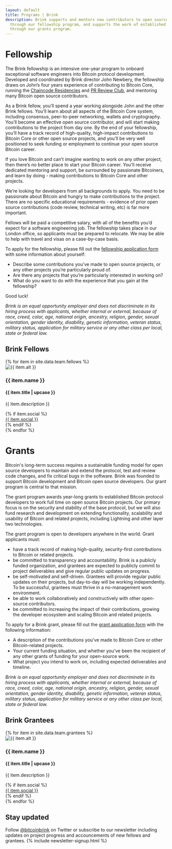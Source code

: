 ```yaml
---
layout: default
title: Programs | Brink
description: Brink supports and mentors new contributors to open source Bitcoin development
  through our fellowship program, and supports the work of established Bitcoin protocol engineers
  through our grants program.
---
```


# <span id="fellowship">Fellowship</span>

The Brink fellowship is an intensive one-year program to onboard exceptional
software engineers into Bitcoin protocol development. Developed and coordinated
by Brink director John Newbery, the fellowship draws on John’s four years
experience of contributing to Bitcoin Core, running the [Chaincode
Residencies](https://residency.chaincode.com/) and [PR Review
Club](https://bitcoincore.reviews/), and mentoring many Bitcoin open source
contributors.

As a Brink fellow, you’ll spend a year working alongside John and the other
Brink fellows. You’ll learn about all aspects of the Bitcoin Core system,
including consensus, peer-to-peer networking, wallets and cryptography. You’ll
become an effective open source contributor, and will start making
contributions to the project from day one. By the end of your fellowship,
you’ll have a track record of high-quality, high-impact contributions to
Bitcoin Core or other open source projects, and you’ll be very well positioned
to seek funding or employment to continue your open source Bitcoin career.

If you love Bitcoin and can’t imagine wanting to work on any other project,
then there’s no better place to start your Bitcoin career. You’ll receive
dedicated mentoring and support, be surrounded by passionate Bitcoiners, and
learn by doing - making contributions to Bitcoin Core and other projects.

We’re looking for developers from all backgrounds to apply. You need to be
passionate about Bitcoin and hungry to make contributions to the project.
There are no specific educational requirements - evidence of prior open source
contributions (code review, technical writing, etc) is far more important.

Fellows will be paid a competitive salary, with all of the benefits you’d
expect for a software engineering job. The fellowship takes place in our London
office, so applicants must be prepared to relocate. We may be able to help with
travel and visas on a case-by-case basis.

To apply for the fellowship, please fill out the [fellowship application
form](https://forms.gle/hhsAFmot8PKd3SQE8) with some information about
yourself:

- Describe some contributions you’ve made to open source projects, or any other
  projects you’re particularly proud of.
- Are there any projects that you’re particularly interested in working on?
- What do you want to do with the experience that you gain at the fellowship?

Good luck!

_Brink is an equal opportunity employer and does
not discriminate in its hiring process with applicants, whether internal or
external, because of race, creed, color, age, national origin, ancestry,
religion, gender, sexual orientation, gender identity, disability, genetic
information, veteran status, military status, application for military
service or any other class per local, state or federal law._

<h2 id="brink_fellows">Brink Fellows</h2>

<div class="team-container">
  {% for item in site.data.team.fellows %}
  <div class="team-row">
    <div class="image-column">
      <img src="{{ item.image }}" alt="{{ item.alt }}"/>
    </div>
    <div class="text-column">
      <h3 class="team-name">{{ item.name }}</h3>
      <h4 class="item-title">{{ item.title | upcase }}</h4>
      <p class="item-description">
        {{ item.description }}
      </p>
      {% if item.social %}
      <div class="team-social">
        <a href="{{ item.link }}" target="_blank">{{ item.social }}</a>
      </div>
      {% endif %}
    </div>
  </div>
  {% endfor %}
</div>

# <span id="grants">Grants</span>

Bitcoin's long-term success requires a sustainable funding model
for open source developers to maintain and extend the protocol, test and
review code changes, and fix critical bugs in the software. Brink was founded
to support Bitcoin development and Bitcoin open source developers. Our grant
program is central to that mission.

The grant program awards year-long grants to established Bitcoin protocol
developers to work full time on open source Bitcoin projects. Our primary focus
is on the security and stability of the base protocol, but we will also fund
research and development on extending functionality, scalability and usability of
Bitcoin and related projects, including Lightning and other layer two technologies.

The grant program is open to developers anywhere in the world. Grant applicants must:

- have a track record of making high-quality, security-first contributions to
  Bitcoin or related projects.
- be committed to transparency and accountability. Brink is a publicly funded
  organization, and grantees are expected to publicly commit to project
  deliverables and give regular public updates on progress.
- be self-motivated and self-driven. Grantees will provide regular public
  updates on their projects, but day-to-day will be working independently. To
  be successful, grantees must thrive in a no-management work environment.
- be able to work collaboratively and constructively with other open-source
  contributors.
- be committed to increasing the impact of their contributions, growing the
  developer ecosystem and scaling Bitcoin and related projects.

To apply for a Brink grant, please fill out the [grant application
form](https://forms.gle/zr5QKoV59pkUfBL47) with the following information:

- A description of the contributions you've made to Bitcoin Core or other
  Bitcoin-related projects.
- Your current funding situation, and whether you've been the recipient of
  any other grants of funding for your open-source work.
- What project you intend to work on, including expected deliverables and
  timeline.

_Brink is an equal opportunity employer and does
not discriminate in its hiring process with applicants, whether internal or
external, because of race, creed, color, age, national origin, ancestry,
religion, gender, sexual orientation, gender identity, disability, genetic
information, veteran status, military status, application for military
service or any other class per local, state or federal law._

<h2 id="brink_grantees">Brink Grantees</h2>

<div class="team-container">
  {% for item in site.data.team.grantees %}
  <div class="team-row">
    <div class="image-column">
      <img src="{{ item.image }}" alt="{{ item.alt }}"/>
    </div>
    <div class="text-column">
      <h3 class="team-name">{{ item.name }}</h3>
      <h4 class="item-title">{{ item.title | upcase }}</h4>
      <p class="item-description">
        {{ item.description }}
      </p>
      {% if item.social %}
      <div class="team-social">
        <a href="{{ item.link }}" target="_blank">{{ item.social }}</a>
      </div>
      {% endif %}
    </div>
  </div>
  {% endfor %}
</div>

## Stay updated

Follow [@bitcoinbrink](https://twitter.com/bitcoinbrink) on Twitter or subscribe to our
newsletter including updates on project progress and accouncements of new
fellows and grantees.
{% include newsletter-signup.html %}

